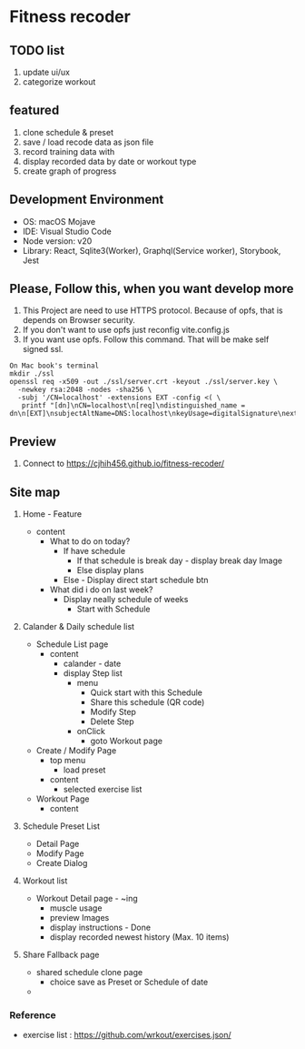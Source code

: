# Fitness recoder

## TODO list
1. update ui/ux
2. categorize workout

## featured
1. clone schedule & preset
2. save / load recode data as json file
3. record training data with 
4. display recorded data by date or workout type
5. create graph of progress

## Development Environment
* OS: macOS Mojave
* IDE: Visual Studio Code
* Node version: v20
* Library: React, Sqlite3(Worker), Graphql(Service worker), Storybook, Jest

## Please, Follow this, when you want develop more
1. This Project are need to use HTTPS protocol. Because of opfs, that is depends on Browser security.
2. If you don't want to use opfs just reconfig vite.config.js
3. If you want use opfs. Follow this command. That will be make self signed ssl.
```
On Mac book's terminal
mkdir ./ssl
openssl req -x509 -out ./ssl/server.crt -keyout ./ssl/server.key \
  -newkey rsa:2048 -nodes -sha256 \
  -subj '/CN=localhost' -extensions EXT -config <( \
   printf "[dn]\nCN=localhost\n[req]\ndistinguished_name = dn\n[EXT]\nsubjectAltName=DNS:localhost\nkeyUsage=digitalSignature\nextendedKeyUsage=serverAuth")
```

## Preview

1. Connect to https://cjhih456.github.io/fitness-recoder/

## Site map
1. Home - Feature
    - content
      - What to do on today?
        - If have schedule 
          - If that schedule is break day - display break day Image
          - Else display plans
        - Else - Display direct start schedule btn
      - What did i do on last week?
        - Display neally schedule of weeks
          - Start with Schedule

2. Calander & Daily schedule list
    - Schedule List page
      - content
        - calander - date
        - display Step list
          - menu
            - Quick start with this Schedule
            - Share this schedule (QR code)
            - Modify Step
            - Delete Step
          - onClick
            - goto Workout page
    - Create / Modify Page
      - top menu
        - load preset
      - content
        - selected exercise list
    - Workout Page
      - content

3. Schedule Preset List
    - Detail Page
    - Modify Page
    - Create Dialog

4. Workout list
    - Workout Detail page - ~ing
      - muscle usage
      - preview Images
      - display instructions - Done
      - display recorded newest history (Max. 10 items)

5. Share Fallback page
    - shared schedule clone page
      - choice save as Preset or Schedule of date
    - 

### Reference
- exercise list : https://github.com/wrkout/exercises.json/
